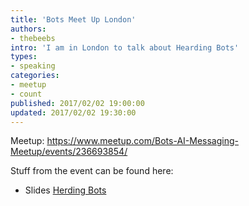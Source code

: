 ```yaml
---
title: 'Bots Meet Up London'
authors:
- thebeebs
intro: 'I am in London to talk about Hearding Bots'
types:
- speaking
categories:
- meetup
- count
published: 2017/02/02 19:00:00
updated: 2017/02/02 19:30:00
---
```


Meetup: https://www.meetup.com/Bots-AI-Messaging-Meetup/events/236693854/

Stuff from the event can be found here:
* Slides [Herding Bots](https://1drv.ms/p/s!AlEOpfeanUR1r6hJETGF5B_1_mRyAQ)
